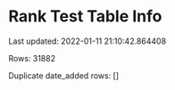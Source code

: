 # Rank Test Table Info
Last updated: 2022-01-11 21:10:42.864408

Rows: 31882

Duplicate date_added rows: []

